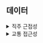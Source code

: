 ## 데이터

<details>
<summary>직주 근접성</summary>
<div>

## 진행방식
- 활용코드 :  `company_info` Tagged
- 100대 기업 (24년 기준) 회사명 및 도로명 주소 데이터 활용
- 도로명 주소 기반 위경도 위치 확인 (API 및 라이브러리 이용)

## 데이터 테이블 (Filtering 후 67개 기업)

| Name         | Address                                       | Latitude       | Longitude       |
|--------------|-----------------------------------------------|----------------|-----------------|
| LG에너지솔루션 | 서울특별시 영등포구 여의대로 108 (여의도동)         | 37.5251913154781 | 126.929112756574 |
| LG화학        | 서울특별시 영등포구 여의대로 128                  | 37.5279271045092 | 126.929241174348 |

</div>
</details>

<details>
<summary>교통 접근성</summary>
<div>

##일산신도시

![ilsan_apt_subway_density](https://github.com/user-attachments/assets/5b5a58ed-ecc1-47f3-af35-fbbfafe53d96)

##분당신도시

![bundang_apt_subway_density](https://github.com/user-attachments/assets/b0b95df4-8ad3-45ae-92ba-becff1f9da1b)


##밀집도 비교
![ilsan_bundang_apt_subway_density](https://github.com/user-attachments/assets/7dcd3b2a-3c90-4996-8c8b-179043a4742d)


</div>
</details>



